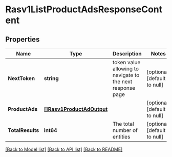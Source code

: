 # Rasv1ListProductAdsResponseContent

## Properties
Name | Type | Description | Notes
------------ | ------------- | ------------- | -------------
**NextToken** | **string** | token value allowing to navigate to the next response page | [optional] [default to null]
**ProductAds** | [**[]Rasv1ProductAdOutput**](RASv1ProductAdOutput.md) |  | [optional] [default to null]
**TotalResults** | **int64** | The total number of entities | [optional] [default to null]

[[Back to Model list]](../README.md#documentation-for-models) [[Back to API list]](../README.md#documentation-for-api-endpoints) [[Back to README]](../README.md)

